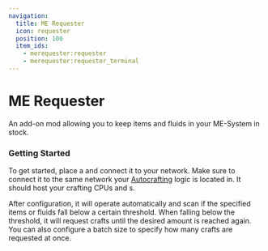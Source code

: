 ```yaml
---
navigation:
  title: ME Requester
  icon: requester
  position: 100
  item_ids:
    - merequester:requester
    - merequester:requester_terminal
---
```


# ME Requester

An add-on mod allowing you to keep items and fluids in your ME-System in stock.

### Getting Started

To get started, place a <ItemLink id="merequester:requester"/> and connect it to your network. Make sure to connect it to the same network
your <a href="ae2:autocrafting.md">Autocrafting</a> logic is located in. It should host your crafting CPUs and
<ItemLink id="ae2:pattern_provider"/>s.

After configuration, it will operate automatically and scan if the specified items or fluids fall below a certain threshold. When falling
below the threshold, it will request crafts until the desired amount is reached again. You can also configure a batch size to specify how
many crafts are requested at once.
